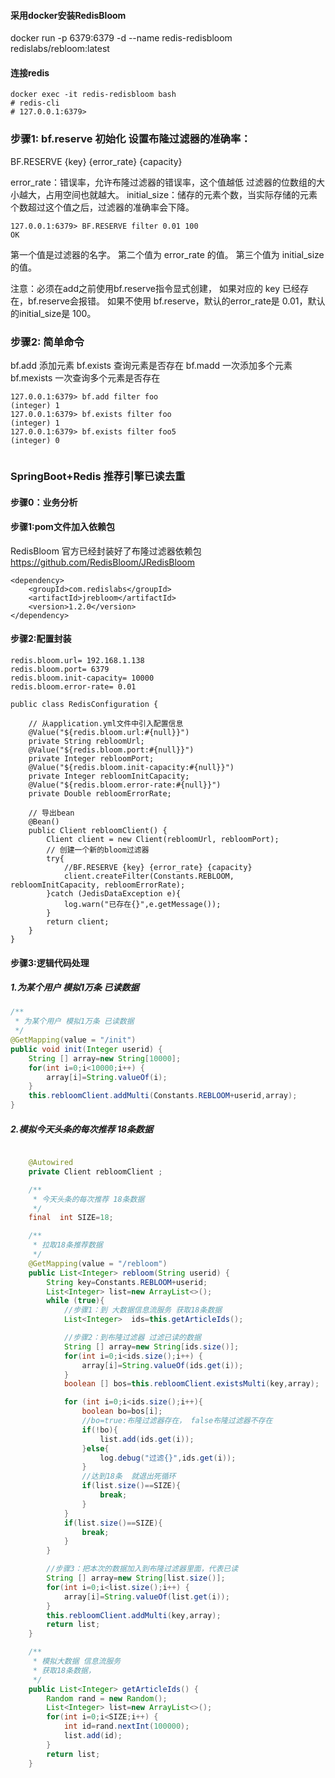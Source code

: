 
#### 采用docker安装RedisBloom

docker run -p 6379:6379 -d --name redis-redisbloom redislabs/rebloom:latest

#### 连接redis
```
docker exec -it redis-redisbloom bash
# redis-cli
# 127.0.0.1:6379> 
```


### 步骤1:  bf.reserve 初始化 设置布隆过滤器的准确率：
BF.RESERVE {key} {error_rate} {capacity}

error_rate：错误率，允许布隆过滤器的错误率，这个值越低 过滤器的位数组的大小越大，占用空间也就越大。
initial_size：储存的元素个数，当实际存储的元素个数超过这个值之后，过滤器的准确率会下降。
```
127.0.0.1:6379> BF.RESERVE filter 0.01 100
OK
```
第一个值是过滤器的名字。
第二个值为 error_rate 的值。
第三个值为 initial_size 的值。

注意：必须在add之前使用bf.reserve指令显式创建，
如果对应的 key 已经存在，bf.reserve会报错。
如果不使用 bf.reserve，默认的error_rate是 0.01，默认的initial_size是 100。

### 步骤2: 简单命令
bf.add 添加元素
bf.exists 查询元素是否存在
bf.madd 一次添加多个元素
bf.mexists 一次查询多个元素是否存在

```
127.0.0.1:6379> bf.add filter foo
(integer) 1
127.0.0.1:6379> bf.exists filter foo
(integer) 1
127.0.0.1:6379> bf.exists filter foo5
(integer) 0


```


### SpringBoot+Redis 推荐引擎已读去重
#### 步骤0：业务分析


#### 步骤1:pom文件加入依赖包
RedisBloom 官方已经封装好了布隆过滤器依赖包
https://github.com/RedisBloom/JRedisBloom

``` 
<dependency>
    <groupId>com.redislabs</groupId>
    <artifactId>jrebloom</artifactId>
    <version>1.2.0</version>
</dependency>
```
#### 步骤2:配置封装
``` 
redis.bloom.url= 192.168.1.138
redis.bloom.port= 6379
redis.bloom.init-capacity= 10000
redis.bloom.error-rate= 0.01

public class RedisConfiguration {

    // 从application.yml文件中引入配置信息
    @Value("${redis.bloom.url:#{null}}")
    private String rebloomUrl;
    @Value("${redis.bloom.port:#{null}}")
    private Integer rebloomPort;
    @Value("${redis.bloom.init-capacity:#{null}}")
    private Integer rebloomInitCapacity;
    @Value("${redis.bloom.error-rate:#{null}}")
    private Double rebloomErrorRate;

    // 导出bean
    @Bean()
    public Client rebloomClient() {
        Client client = new Client(rebloomUrl, rebloomPort);
        // 创建一个新的bloom过滤器
        try{
            //BF.RESERVE {key} {error_rate} {capacity}
            client.createFilter(Constants.REBLOOM, rebloomInitCapacity, rebloomErrorRate);
        }catch (JedisDataException e){
            log.warn("已存在{}",e.getMessage());
        }
        return client;
    }
}

```
#### 步骤3:逻辑代码处理

##### 1.为某个用户 模拟1万条 已读数据
``` java
/**
 * 为某个用户 模拟1万条 已读数据
 */
@GetMapping(value = "/init")
public void init(Integer userid) {
    String [] array=new String[10000];
    for(int i=0;i<10000;i++) {
        array[i]=String.valueOf(i);
    }
    this.rebloomClient.addMulti(Constants.REBLOOM+userid,array);
}
```

##### 2.模拟今天头条的每次推荐 18条数据
``` java

    @Autowired
    private Client rebloomClient ;

    /**
     * 今天头条的每次推荐 18条数据
     */
    final  int SIZE=18;

    /**
     * 拉取18条推荐数据
     */
    @GetMapping(value = "/rebloom")
    public List<Integer> rebloom(String userid) {
        String key=Constants.REBLOOM+userid;
        List<Integer> list=new ArrayList<>();
        while (true){
            //步骤1：到 大数据信息流服务 获取18条数据
            List<Integer>  ids=this.getArticleIds();

            //步骤2：到布隆过滤器 过滤已读的数据
            String [] array=new String[ids.size()];
            for(int i=0;i<ids.size();i++) {
                array[i]=String.valueOf(ids.get(i));
            }
            boolean [] bos=this.rebloomClient.existsMulti(key,array);

            for (int i=0;i<ids.size();i++){
                boolean bo=bos[i];
                //bo=true:布隆过滤器存在， false布隆过滤器不存在
                if(!bo){
                    list.add(ids.get(i));
                }else{
                    log.debug("过滤{}",ids.get(i));
                }
                //达到18条  就退出死循环
                if(list.size()==SIZE){
                    break;
                }
            }
            if(list.size()==SIZE){
                break;
            }
        }

        //步骤3：把本次的数据加入到布隆过滤器里面，代表已读
        String [] array=new String[list.size()];
        for(int i=0;i<list.size();i++) {
            array[i]=String.valueOf(list.get(i));
        }
        this.rebloomClient.addMulti(key,array);
        return list;
    }

    /**
     * 模拟大数据 信息流服务
     * 获取18条数据，
     */
    public List<Integer> getArticleIds() {
        Random rand = new Random();
        List<Integer> list=new ArrayList<>();
        for(int i=0;i<SIZE;i++) {
            int id=rand.nextInt(100000);
            list.add(id);
        }
        return list;
    }
```

